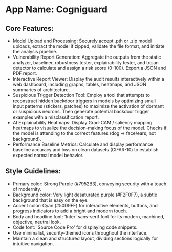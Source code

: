 # **App Name**: Cogniguard

## Core Features:

- Model Upload and Processing: Securely accept .pth or .zip model uploads, extract the model if zipped, validate the file format, and initiate the analysis pipeline.
- Vulnerability Report Generation: Aggregate the outputs from the static analyzer, baseliner, robustness tester, explainability tester, and trojan detector to calculate and assign a risk score (0-100). Export a JSON and PDF report.
- Interactive Report Viewer: Display the audit results interactively within a web dashboard, including graphs, tables, heatmaps, and JSON summaries of architecture.
- Suspicious Trigger Detection Tool: Employ a tool that attempts to reconstruct hidden backdoor triggers in models by optimizing small input patterns (stickers, patches) to maximize the activation of dormant or suspicious neurons. Then generate potential backdoor trigger examples with a misclassification report.
- AI Explainability Heatmaps: Display Grad-CAM / saliency mapping heatmaps to visualize the decision-making focus of the model. Checks if the model is attending to the correct features (dog → face/ears, not background).
- Performance Baseline Metrics: Calculate and display performance baseline accuracy and loss on clean datasets (CIFAR-10) to establish expected normal model behavior.

## Style Guidelines:

- Primary color: Strong Purple (#7952B3), conveying security with a touch of modernity.
- Background color: Very light desaturated purple (#F2F0F7), a subtle background that is easy on the eye.
- Accent color: Cyan (#50D9FF) for interactive elements, buttons, and progress indicators to add a bright and modern touch.
- Body and headline font: 'Inter' sans-serif font for its modern, machined, objective, neutral look.
- Code font: 'Source Code Pro' for displaying code snippets.
- Use minimalist, security-themed icons throughout the interface.
- Maintain a clean and structured layout, dividing sections logically for intuitive navigation.